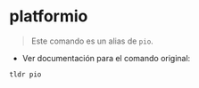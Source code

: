 # platformio

> Este comando es un alias de `pio`.

- Ver documentación para el comando original:

`tldr pio`
